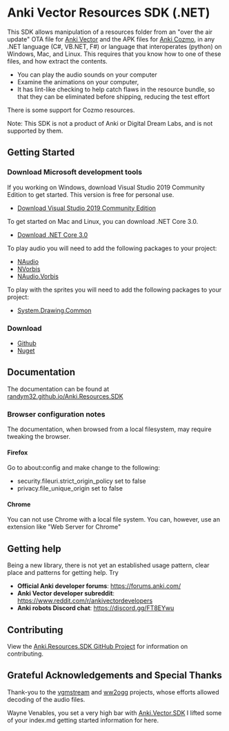 # Anki Vector Resources SDK  (.NET)

This SDK allows manipulation of a resources folder from an "over the air update"
OTA file for [Anki Vector](https://www.anki.com/en-us/vector) and the APK files
for [Anki Cozmo](https://www.anki.com/en-us/cozmo), in any .NET language
(C#, VB.NET, F#) or language that interoperates (python) on Windows, Mac, and
Linux.  This requires that you know how to one of these files, and how extract
the contents.

* You can play the audio sounds on your computer
* Examine the animations on your computer,
* It has lint-like checking to help catch flaws in the resource bundle, so that
   they can be eliminated before shipping, reducing the test effort

There is some support for Cozmo resources.

Note: This SDK is not a product of Anki or Digital Dream Labs, and is not
supported by them.

## Getting Started

### Download Microsoft development tools

If you working on Windows, download Visual Studio 2019 Community Edition to get started.  This version is free for personal use.
* [Download Visual Studio 2019 Community Edition](https://visualstudio.microsoft.com/thank-you-downloading-visual-studio/?sku=Community)

To get started on Mac and Linux, you can download .NET Core 3.0.  
* [Download .NET Core 3.0](https://dotnet.microsoft.com/download/dotnet-core/3.0)

To play audio you will need to add the following packages to your project:
* [NAudio](https://www.nuget.org/packages/NAudio/)
* [NVorbis](https://www.nuget.org/packages/NVorbis/)
* [NAudio.Vorbis](https://www.nuget.org/packages/NAudio.Vorbis/)

To play with the sprites you will need to add the following packages to your project:
* [System.Drawing.Common](https://www.nuget.org/packages/System.Drawing.Common/)

### Download
* [Github](https://github.com/randym32/Anki.Resources.SDK)
* [Nuget](https://www.nuget.org/packages/Anki.Resources.SDK/)

## Documentation
The documentation can be found at [randym32.github.io/Anki.Resources.SDK](https://randym32.github.io/Anki.Resources.SDK)

### Browser configuration notes
The documentation, when browsed from a local filesystem, may require tweaking
the browser.

#### Firefox
Go to about:config and make change to the following:
* security.fileuri.strict_origin_policy set to false
* privacy.file_unique_origin  set to false

#### Chrome
You can not use Chrome with a local file system.  You can, however, use an extension
like "Web Server for Chrome"

## Getting help
Being a new library, there is not yet an established usage pattern, clear place
and patterns for getting help.  Try

* **Official Anki developer forums**: https://forums.anki.com/
* **Anki Vector developer subreddit**: https://www.reddit.com/r/ankivectordevelopers
* **Anki robots Discord chat**: https://discord.gg/FT8EYwu 

## Contributing
View the [Anki.Resources.SDK GitHub Project](https://github.com/randym32/Anki.Resources.SDK)
for information on contributing.

## Grateful Acknowledgements and Special Thanks

Thank-you to the [vgmstream](https://github.com/losnoco/vgmstream/) and
[ww2ogg](https://github.com/hcs64/ww2ogg) projects, whose efforts allowed
decoding of the audio files.

Wayne Venables, you set a very high bar with [Anki.Vector.SDK](https://github.com/codaris/Anki.Vector.SDK) 
I lifted some of your index.md getting started information for here.
